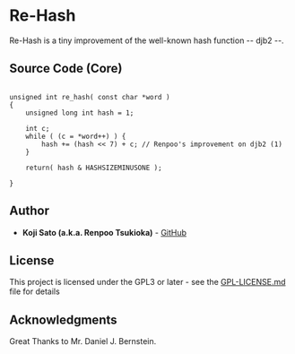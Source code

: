 # Re-Hash

Re-Hash is a tiny improvement of the well-known hash function -- djb2 --.

## Source Code (Core)

```

unsigned int re_hash( const char *word )
{
    unsigned long int hash = 1;

    int c;
    while ( (c = *word++) ) {
        hash += (hash << 7) + c; // Renpoo's improvement on djb2 (1)
    }

    return( hash & HASHSIZEMINUSONE );

}

```


## Author

* **Koji Sato (a.k.a. Renpoo Tsukioka)** - [GitHub](https://github.com/renpoo/)

## License

This project is licensed under the GPL3 or later - see the [GPL-LICENSE.md](GPL-LICENSE.md) file for details

## Acknowledgments

Great Thanks to Mr. Daniel J. Bernstein.

